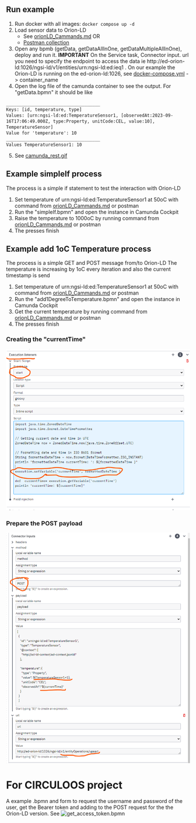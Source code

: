 ## Run example

1. Run docker with all images: ```docker compose up -d```
2. Load sensor data to Orion-LD
    - See [orionLD_Cammands.md](./orionLD_Cammands.md)  OR
    - [Postman collection](./camundaRest.postman_collection.json)
3. Open any bpmb (getData, getDataAllInOne, getDataMultipleAllInOne), deploy and run it. **IMPORTANT** On the Service task, Connector input. url you need to specify the endpoint to access the data ie http://ed-orion-ld:1026/ngsi-ld/v1/entities/urn:ngsi-ld:ed:ieq1 . On our example the Orion-LD is running on the ed-orion-ld:1026, see [docker-compose.yml](./docker-compose.yml) -> container_name
4. Open the log file of the camunda container to see the output. For "getData.bpmn" it should be like
```console
____________________________________
Keys: [id, temperature, type]
Values: [urn:ngsi-ld:ed:TemperatureSensor1, [observedAt:2023-09-16T17:06:49.000Z, type:Property, unitCode:CEL, value:10], TemperatureSensor]
Value for 'temperature': 10
____________________________________
Values TemperatureSensor1: 10
```
5. See [camunda_rest.gif](./visual/camunda_rest.gif) 


## Example simpleIf process
The process is a simple if statement to test the interaction with Orion-LD
1. Set temperature of urn:ngsi-ld:ed:TemperatureSensor1 at 50oC with command from [orionLD_Cammands.md](./orionLD_Cammands.md) or postman
2. Run the "simpleIf.bpmn" and open the instance in Camunda Cockpit
3. Raise the temperature to 1000oC by running command from [orionLD_Cammands.md](./orionLD_Cammands.md) or postman 
4. The presses finish 


## Example add 1oC Temperature process 
The process is a simple GET and POST message from/to Orion-LD
The temperature is increasing by 1oC every iteration and also the current timestamp is send

1. Set temperature of urn:ngsi-ld:ed:TemperatureSensor1 at 50oC with command from [orionLD_Cammands.md](./orionLD_Cammands.md) or postman
2. Run the "add1DegreeToTemperature.bpmn" and open the instance in Camunda Cockpit
3. Get the current temperature by running command from [orionLD_Cammands.md](./orionLD_Cammands.md) or postman 
4. The presses finish 

### Creating the "currentTime"
![currentTime](visual/setCurrentTime.png)


### Prepare the POST payload
![payload](visual/PostRequest.png)

# For CIRCULOOS project

A example .bpmn and form to request the username and password of the user, get the Bearer token and adding to the POST request for the the Orion-LD version.
See ![get_access_token.bpmn](./CIRCULOOS/get_access_token.bpmn)